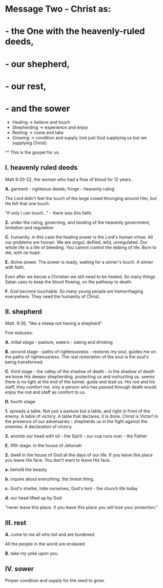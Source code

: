 # Message Two - Christ as:
# - the One with the heavenly-ruled deeds, 
# - our shepherd, 
# - our rest, 
# - and the sower

- Healing -> believe and touch
- Shepherding -> experience and enjoy
- Resting -> come and take
- Growing -> condition and supply (not just God supplying us but we supplying Christ)

^^ This is the gospel for us.

## I. heavenly ruled deeds
Matt 9:20-22, the woman who had a flow of blood for 12 years.

**A.** garment - righteous deeds; fringe - heavenly ruling

The Lord didn't feel the touch of the large crowd thronging around Him, but He felt that one touch.

"If only I can touch..." - there was this faith.

**2.** under the ruling, governing, and binding of the heavenly government, limitation and regulation

**C.** humanity. in this case the healing power is the Lord's human virtue. All our problems are human. We are singul, defiled, wild, unregulated.
Our whole life is a life of bleeding. You cannot control the ebbing of life. Born to die, with no hope.

**E.** divine power. The power is ready, waiting for a sinner's touch. A sinner with faith.

Even after we becoe a Christian we still need to be healed. So many things Satan uses to keep the blood flowing, on the pathway to death.

**F.** God become touchable. So many young people are hemorrhaging everywhere. They need the humanity of Christ.

## II. shepherd

Matt. 9:36, "like a sheep not having a shepherd"

Five statuses:

**A.** initial stage - pasture, waters - eating and drinking

**B.** second stage - paths of righteousness - restores my soul, guides me on the paths of righteousness. The real restoration of the soul is the soul's being transformed.

**C.** third stage - the valley of the shadow of death - in the shadow of death we know His deeper shepherding. protecting us and instructing us. seems there is no light at the end of the tunnel. guide and lead us.
His rod and his staff, they comfort me. only a person who has passed through death would enjoy the rod and staff as comfort to us.

**D.** fourth stage

**1.** spreads a table. Not just a pasture but a table, and right in front of the enemy. A table of victory. A table that declares, it is done. Christ is Victor! In the presence of our adversaries - shepherds
us in the fight against the enemies. A declaration of victory.

**2.** anoints our head with oil - the Spirit - our cup runs over - the Father

**E.** fifth stage. in the house of Jehovah

**2.** dwell in the house of God all the days of our life. If you leave this place you leave His face. You don't want to leave His face.

**a.** behold the beauty

**b.** inquire about everything. the tiniest thing.

**c.** God's shelter, hide ourselves, God's tent - the church life today

**d.** our head lifted up by God

"never leave this place. if you leave this place you will lose your protection."

## III. rest

**A.** come to me all who toil and are burdened

All the people in the world are enslaved.

**B.** take my yoke upon you.

## IV. sower

Proper condition and supply for the seed to grow.

